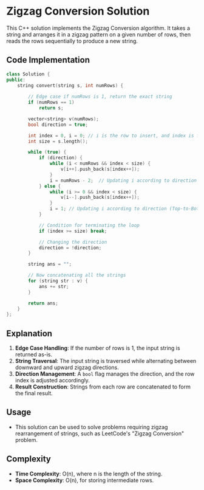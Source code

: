 # Zigzag Conversion Solution

This C++ solution implements the Zigzag Conversion algorithm. It takes a string and arranges it in a zigzag pattern on a given number of rows, then reads the rows sequentially to produce a new string.

## Code Implementation

```cpp
class Solution {
public:
    string convert(string s, int numRows) {
        
        // Edge case if numRows is 1, return the exact string
        if (numRows == 1)
            return s;

        vector<string> v(numRows);
        bool direction = true;

        int index = 0, i = 0; // i is the row to insert, and index is for traversing the given string s
        int size = s.length();

        while (true) {
            if (direction) {
                while (i < numRows && index < size) {
                    v[i++].push_back(s[index++]);
                }
                i = numRows - 2;  // Updating i according to direction (Bottom-to-Top)
            } else {
                while (i >= 0 && index < size) {
                    v[i--].push_back(s[index++]);
                }
                i = 1; // Updating i according to direction (Top-to-Bottom)
            }

            // Condition for terminating the loop 
            if (index >= size) break;

            // Changing the direction
            direction = !direction;
        }

        string ans = "";

        // Now concatenating all the strings
        for (string str : v) {
            ans += str;
        }

        return ans;
    }
};
```

## Explanation

1. **Edge Case Handling**: If the number of rows is 1, the input string is returned as-is.
2. **String Traversal**: The input string is traversed while alternating between downward and upward zigzag directions.
3. **Direction Management**: A `bool` flag manages the direction, and the row index is adjusted accordingly.
4. **Result Construction**: Strings from each row are concatenated to form the final result.

## Usage
- This solution can be used to solve problems requiring zigzag rearrangement of strings, such as LeetCode's "Zigzag Conversion" problem.

## Complexity
- **Time Complexity**: O(n), where n is the length of the string.
- **Space Complexity**: O(n), for storing intermediate rows.
